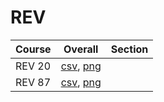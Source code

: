 # REV

| Course | Overall | Section |
| ------ | ------- | ------- |
| REV 20 | [csv](https://github.com/UCSD-Historical-Enrollment-Data/2025Winter/blob/main/overall/REV%2020.csv), [png](https://raw.githubusercontent.com/UCSD-Historical-Enrollment-Data/2025Winter/main/plot_overall/REV%2020.png) |  |
| REV 87 | [csv](https://github.com/UCSD-Historical-Enrollment-Data/2025Winter/blob/main/overall/REV%2087.csv), [png](https://raw.githubusercontent.com/UCSD-Historical-Enrollment-Data/2025Winter/main/plot_overall/REV%2087.png) |  |
